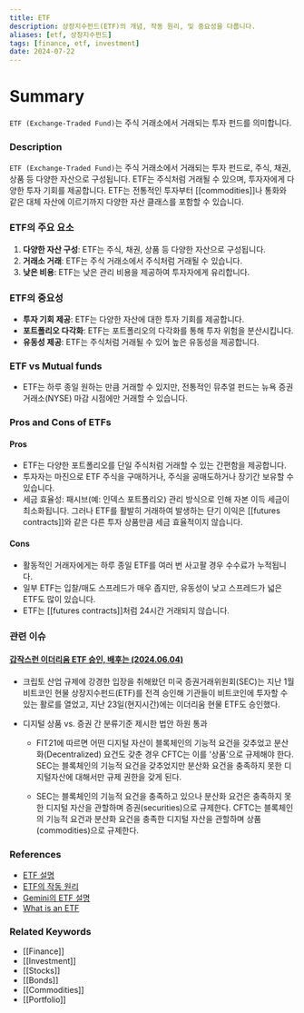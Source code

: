 ```yaml
---
title: ETF
description: 상장지수펀드(ETF)의 개념, 작동 원리, 및 중요성을 다룹니다.
aliases: [etf, 상장지수펀드]
tags: [finance, etf, investment]
date: 2024-07-22
---
```

# Summary

`ETF (Exchange-Traded Fund)`는 주식 거래소에서 거래되는 투자 펀드를 의미합니다.

### Description

`ETF (Exchange-Traded Fund)`는 주식 거래소에서 거래되는 투자 펀드로, 주식, 채권, 상품 등 다양한 자산으로 구성됩니다. ETF는 주식처럼 거래될 수 있으며, 투자자에게 다양한 투자 기회를 제공합니다. ETF는 전통적인 투자부터 [[commodities]]나 통화와 같은 대체 자산에 이르기까지 다양한 자산 클래스를 포함할 수 있습니다.

### ETF의 주요 요소

1. **다양한 자산 구성**: ETF는 주식, 채권, 상품 등 다양한 자산으로 구성됩니다.
2. **거래소 거래**: ETF는 주식 거래소에서 주식처럼 거래될 수 있습니다.
3. **낮은 비용**: ETF는 낮은 관리 비용을 제공하여 투자자에게 유리합니다.

### ETF의 중요성

- **투자 기회 제공**: ETF는 다양한 자산에 대한 투자 기회를 제공합니다.
- **포트폴리오 다각화**: ETF는 포트폴리오의 다각화를 통해 투자 위험을 분산시킵니다.
- **유동성 제공**: ETF는 주식처럼 거래될 수 있어 높은 유동성을 제공합니다.

### ETF vs Mutual funds

- ETF는 하루 종일 원하는 만큼 거래할 수 있지만, 전통적인 뮤추얼 펀드는 뉴욕 증권 거래소(NYSE) 마감 시점에만 거래할 수 있습니다.

### Pros and Cons of ETFs

#### Pros

- ETF는 다양한 포트폴리오를 단일 주식처럼 거래할 수 있는 간편함을 제공합니다.
- 투자자는 마진으로 ETF 주식을 구매하거나, 주식을 공매도하거나 장기간 보유할 수 있습니다.
- 세금 효율성: 패시브(예: 인덱스 포트폴리오) 관리 방식으로 인해 자본 이득 세금이 최소화됩니다. 그러나 ETF를 활발히 거래하여 발생하는 단기 이익은 [[futures contracts]]와 같은 다른 투자 상품만큼 세금 효율적이지 않습니다.

#### Cons

- 활동적인 거래자에게는 하루 종일 ETF를 여러 번 사고팔 경우 수수료가 누적됩니다.
- 일부 ETF는 입찰/매도 스프레드가 매우 좁지만, 유동성이 낮고 스프레드가 넓은 ETF도 많이 있습니다.
- ETF는 [[futures contracts]]처럼 24시간 거래되지 않습니다.

### 관련 이슈

#### [갑작스런 이더리움 ETF 승인, 배후는 (2024.06.04)](https://news.einfomax.co.kr/news/articleView.html?idxno=4311208)

- 크립토 산업 규제에 강경한 입장을 취해왔던 미국 증권거래위원회(SEC)는 지난 1월 비트코인 현물 상장지수펀드(ETF)를 전격 승인해 기관들이 비트코인에 투자할 수 있는 활로를 열었고, 지난 23일(현지시간)에는 이더리움 현물 ETF도 승인했다.

- 디지털 상품 vs. 증권 간 분류기준 제시한 법안 하원 통과

  - FIT21에 따르면 어떤 디지털 자산이 블록체인의 기능적 요건을 갖추었고 분산화(Decentralized) 요건도 갖춘 경우 CFTC는 이를 '상품'으로 규제해야 한다. SEC는 블록체인의 기능적 요건을 갖추었지만 분산화 요건을 충족하지 못한 디지털자산에 대해서만 규제 권한을 갖게 된다.

  - SEC는 블록체인의 기능적 요건을 충족하고 있으나 분산화 요건은 충족하지 못한 디지털 자산을 관할하며 증권(securities)으로 규제한다. CFTC는 블록체인의 기능적 요건과 분산화 요건을 충족한 디지털 자산을 관할하며 상품(commodities)으로 규제한다.

### References

- [ETF 설명](https://en.wikipedia.org/wiki/Exchange-traded_fund)
- [ETF의 작동 원리](https://www.investopedia.com/terms/e/etf.asp)
- [Gemini의 ETF 설명](https://www.gemini.com/cryptopedia/search?query=etf)
- [What is an ETF](https://www.cmegroup.com/education/courses/futures-vs-etfs/what-is-an-etf.html)

### Related Keywords

- [[Finance]]
- [[Investment]]
- [[Stocks]]
- [[Bonds]]
- [[Commodities]]
- [[Portfolio]]
